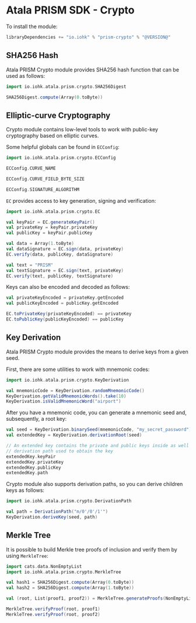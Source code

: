 # Atala PRISM SDK - Crypto

To install the module:
```scala
libraryDependencies += "io.iohk" % "prism-crypto" % "@VERSION@"
```

## SHA256 Hash

Atala PRISM Crypto module provides SHA256 hash function that can be used as follows:
```scala mdoc:to-string
import io.iohk.atala.prism.crypto.SHA256Digest

SHA256Digest.compute(Array(0.toByte))
```

## Elliptic-curve Cryptography

Crypto module contains low-level tools to work with public-key cryptography based on elliptic curves.

Some helpful globals can be found in `ECConfig`:
```scala mdoc
import io.iohk.atala.prism.crypto.ECConfig

ECConfig.CURVE_NAME

ECConfig.CURVE_FIELD_BYTE_SIZE

ECConfig.SIGNATURE_ALGORITHM
```

`EC` provides access to key generation, signing and verification:
```scala mdoc:to-string
import io.iohk.atala.prism.crypto.EC

val keyPair = EC.generateKeyPair()
val privateKey = keyPair.privateKey
val publicKey = keyPair.publicKey

val data = Array(1.toByte)
val dataSignature = EC.sign(data, privateKey)
EC.verify(data, publicKey, dataSignature)

val text = "PRISM"
val textSignature = EC.sign(text, privateKey)
EC.verify(text, publicKey, textSignature)
```

Keys can also be encoded and decoded as follows:
```scala mdoc:to-string
val privateKeyEncoded = privateKey.getEncoded
val publicKeyEncoded = publicKey.getEncoded

EC.toPrivateKey(privateKeyEncoded) == privateKey
EC.toPublicKey(publicKeyEncoded) == publicKey
```

## Key Derivation

Atala PRISM Crypto module provides the means to derive keys from a given seed.

First, there are some utilities to work with mnemonic codes:
```scala mdoc
import io.iohk.atala.prism.crypto.KeyDerivation

val mnemonicCode = KeyDerivation.randomMnemonicCode()
KeyDerivation.getValidMnemonicWords().take(10)
KeyDerivation.isValidMnemonicWord("airport")
```

After you have a mnemonic code, you can generate a mnemonic seed and, subsequently, a root key:
```scala mdoc:to-string
val seed = KeyDerivation.binarySeed(mnemonicCode, "my_secret_password")
val extendedKey = KeyDerivation.derivationRoot(seed)

// An extended key contains the private and public keys inside as well as the
// derivation path used to obtain the key
extendedKey.keyPair
extendedKey.privateKey
extendedKey.publicKey
extendedKey.path
```

Crypto module also supports derivation paths, so you can derive children keys as follows:
```scala mdoc:to-string
import io.iohk.atala.prism.crypto.DerivationPath

val path = DerivationPath("m/0'/0'/1'")
KeyDerivation.deriveKey(seed, path)
```

## Merkle Tree

It is possible to build Merkle tree proofs of inclusion and verify them by using `MerkleTree`:
```scala mdoc:to-string
import cats.data.NonEmptyList
import io.iohk.atala.prism.crypto.MerkleTree

val hash1 = SHA256Digest.compute(Array(0.toByte))
val hash2 = SHA256Digest.compute(Array(1.toByte))

val (root, List(proof1, proof2)) = MerkleTree.generateProofs(NonEmptyList.of(hash1, hash2))

MerkleTree.verifyProof(root, proof1)
MerkleTree.verifyProof(root, proof2)
```
